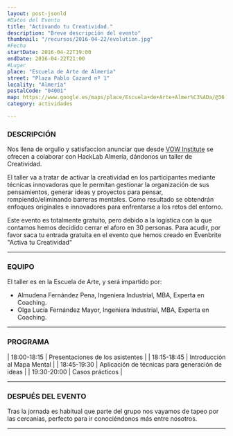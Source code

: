 ```yaml
---
layout: post-jsonld
#Datos del Evento
title: "Activando tu Creatividad."
description: "Breve descripción del evento"
thumbnail: "/recursos/2016-04-22/evolution.jpg"
#Fecha
startDate: 2016-04-22T19:00
endDate: 2016-04-22T21:00
#Lugar
place: "Escuela de Arte de Almería"
street: "Plaza Pablo Cazard nº 1"
locality: "Almería"
postalCode: "04001"
map: https://www.google.es/maps/place/Escuela+de+Arte+Almer%C3%ADa/@36.8370692,-2.4665208,17z/data=!3m1!4b1!4m2!3m1!1s0xd707603e054d929:0xcca96ce7336bfd31
category: actividades

---
```


### DESCRIPCIÓN

Nos llena de orgullo y satisfaccion anunciar que desde [VOW Institute](http://vowinstitute.com/el-equipo/)
se ofrecen a colaborar con HackLab Almería, dándonos un taller de Creatividad.

El taller va a tratar de activar la creatividad en los participantes mediante
técnicas innovadoras que le permitan gestionar la organización de sus pensamientos,
generar ideas y proyectos para pensar, rompiendo/eliminando barreras mentales.
Como resultado se obtendrán enfoques originales e innovadores para enfrentarse
a los retos del entorno.

Este evento es totalmente gratuito, pero debido a la logística con la que contamos
hemos decidido cerrar el aforo en 30 personas. Para acudir, por favor saca tu entrada
gratuita en el evento que hemos creado en Evenbrite "Activa tu Creatividad"

---

### EQUIPO

El taller es en la Escuela de Arte, y será impartido por:

- Almudena Fernández Pena, Ingeniera Industrial, MBA, Experta en Coaching.
- Olga Lucía Fernández Mayor, Ingeniera Industrial, MBA, Experta en Coaching.

---


### PROGRAMA


| 18:00-18:15   | Presentaciones de los asistentes  |
| 18:15-18:45   | Introducción al Mapa Mental |
| 18:45-19:30 	| Aplicación de técnicas para generación de ideas |
| 19:30-20:00 	| Casos prácticos |

---



### DESPUÉS DEL EVENTO

Tras la jornada es habitual que parte del grupo nos vayamos de tapeo por las cercanías, perfecto para ir conociéndonos más entre nosotros.

---
